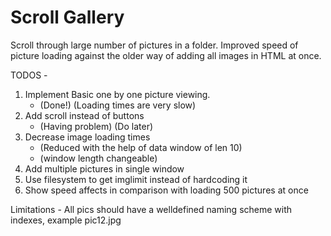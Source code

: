 # Scroll Gallery
Scroll through large number of pictures in a folder.
Improved speed of picture loading against the older way of adding all images in HTML at once.

TODOS - 

1. Implement Basic one by one picture viewing.
    - (Done!) (Loading times are very slow)
2. Add scroll instead of buttons 
    - (Having problem) (Do later)
3. Decrease image loading times
    - (Reduced with the help of data window of len 10)
    - (window length changeable)
4. Add multiple pictures in single window
5. Use filesystem to get imglimit instead of hardcoding it 
6. Show speed affects in comparison with loading 500 pictures at once

Limitations - 
All pics should have a welldefined naming scheme with indexes, example pic12.jpg
